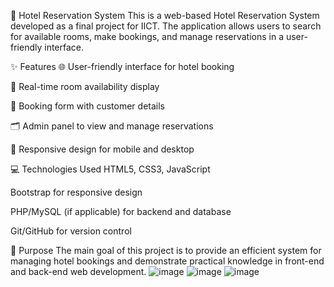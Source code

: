 🏨 Hotel Reservation System
This is a web-based Hotel Reservation System developed as a final project for IICT. The application allows users to search for available rooms, make bookings, and manage reservations in a user-friendly interface.

✨ Features
🌐 User-friendly interface for hotel booking

📅 Real-time room availability display

📝 Booking form with customer details

🗂️ Admin panel to view and manage reservations

📱 Responsive design for mobile and desktop

💻 Technologies Used
HTML5, CSS3, JavaScript

Bootstrap for responsive design

PHP/MySQL (if applicable) for backend and database

Git/GitHub for version control

📌 Purpose
The main goal of this project is to provide an efficient system for managing hotel bookings and demonstrate practical knowledge in front-end and back-end web development.
![image](https://github.com/user-attachments/assets/8abac554-de6c-4d51-9000-6ff915f6cc5e)
![image](https://github.com/user-attachments/assets/247c6199-bd80-44e3-b6b8-73adde0f9774)
![image](https://github.com/user-attachments/assets/b22159bc-666b-4749-a7bb-e69fe79ed59b)



